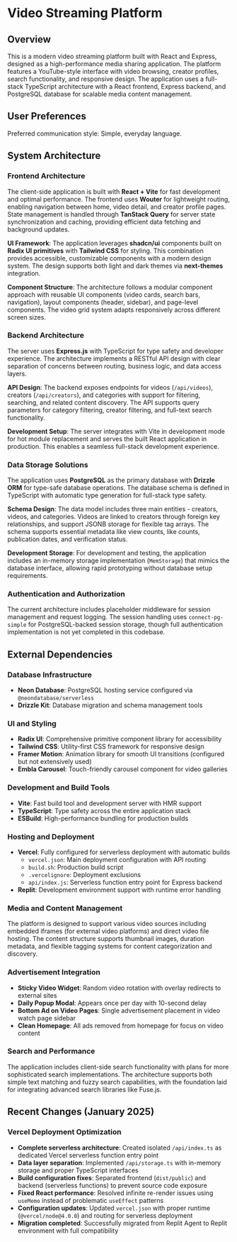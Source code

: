 # Video Streaming Platform

## Overview

This is a modern video streaming platform built with React and Express, designed as a high-performance media sharing application. The platform features a YouTube-style interface with video browsing, creator profiles, search functionality, and responsive design. The application uses a full-stack TypeScript architecture with a React frontend, Express backend, and PostgreSQL database for scalable media content management.

## User Preferences

Preferred communication style: Simple, everyday language.

## System Architecture

### Frontend Architecture
The client-side application is built with **React + Vite** for fast development and optimal performance. The frontend uses **Wouter** for lightweight routing, enabling navigation between home, video detail, and creator profile pages. State management is handled through **TanStack Query** for server state synchronization and caching, providing efficient data fetching and background updates.

**UI Framework**: The application leverages **shadcn/ui** components built on **Radix UI primitives** with **Tailwind CSS** for styling. This combination provides accessible, customizable components with a modern design system. The design supports both light and dark themes via **next-themes** integration.

**Component Structure**: The architecture follows a modular component approach with reusable UI components (video cards, search bars, navigation), layout components (header, sidebar), and page-level components. The video grid system adapts responsively across different screen sizes.

### Backend Architecture
The server uses **Express.js** with TypeScript for type safety and developer experience. The architecture implements a RESTful API design with clear separation of concerns between routing, business logic, and data access layers.

**API Design**: The backend exposes endpoints for videos (`/api/videos`), creators (`/api/creators`), and categories with support for filtering, searching, and related content discovery. The API supports query parameters for category filtering, creator filtering, and full-text search functionality.

**Development Setup**: The server integrates with Vite in development mode for hot module replacement and serves the built React application in production. This enables a seamless full-stack development experience.

### Data Storage Solutions
The application uses **PostgreSQL** as the primary database with **Drizzle ORM** for type-safe database operations. The database schema is defined in TypeScript with automatic type generation for full-stack type safety.

**Schema Design**: The data model includes three main entities - creators, videos, and categories. Videos are linked to creators through foreign key relationships, and support JSONB storage for flexible tag arrays. The schema supports essential metadata like view counts, like counts, publication dates, and verification status.

**Development Storage**: For development and testing, the application includes an in-memory storage implementation (`MemStorage`) that mimics the database interface, allowing rapid prototyping without database setup requirements.

### Authentication and Authorization
The current architecture includes placeholder middleware for session management and request logging. The session handling uses `connect-pg-simple` for PostgreSQL-backed session storage, though full authentication implementation is not yet completed in this codebase.

## External Dependencies

### Database Infrastructure
- **Neon Database**: PostgreSQL hosting service configured via `@neondatabase/serverless`
- **Drizzle Kit**: Database migration and schema management tools

### UI and Styling
- **Radix UI**: Comprehensive primitive component library for accessibility
- **Tailwind CSS**: Utility-first CSS framework for responsive design
- **Framer Motion**: Animation library for smooth UI transitions (configured but not extensively used)
- **Embla Carousel**: Touch-friendly carousel component for video galleries

### Development and Build Tools
- **Vite**: Fast build tool and development server with HMR support
- **TypeScript**: Type safety across the entire application stack
- **ESBuild**: High-performance bundling for production builds

### Hosting and Deployment
- **Vercel**: Fully configured for serverless deployment with automatic builds
  - `vercel.json`: Main deployment configuration with API routing
  - `build.sh`: Production build script
  - `.vercelignore`: Deployment exclusions
  - `api/index.js`: Serverless function entry point for Express backend
- **Replit**: Development environment support with runtime error handling

### Media and Content Management
The platform is designed to support various video sources including embedded iframes (for external video platforms) and direct video file hosting. The content structure supports thumbnail images, duration metadata, and flexible tagging systems for content categorization and discovery.

### Advertisement Integration
- **Sticky Video Widget**: Random video rotation with overlay redirects to external sites
- **Daily Popup Modal**: Appears once per day with 10-second delay
- **Bottom Ad on Video Pages**: Single advertisement placement in video watch page sidebar
- **Clean Homepage**: All ads removed from homepage for focus on video content

### Search and Performance
The application includes client-side search functionality with plans for more sophisticated search implementations. The architecture supports both simple text matching and fuzzy search capabilities, with the foundation laid for integrating advanced search libraries like Fuse.js.

## Recent Changes (January 2025)

### Vercel Deployment Optimization
- **Complete serverless architecture**: Created isolated `/api/index.ts` as dedicated Vercel serverless function entry point
- **Data layer separation**: Implemented `/api/storage.ts` with in-memory storage and proper TypeScript interfaces
- **Build configuration fixes**: Separated frontend (`dist/public`) and backend (serverless functions) to prevent source code exposure
- **Fixed React performance**: Resolved infinite re-render issues using `useMemo` instead of problematic `useEffect` patterns
- **Configuration updates**: Updated `vercel.json` with proper runtime (`@vercel/node@4.0.0`) and routing for serverless deployment
- **Migration completed**: Successfully migrated from Replit Agent to Replit environment with full compatibility